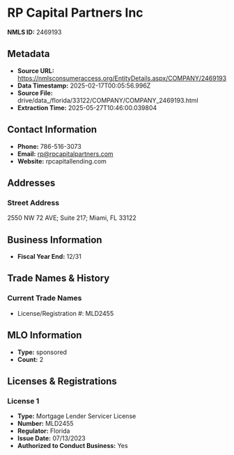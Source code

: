 # RP Capital Partners Inc

**NMLS ID:** 2469193

## Metadata
- **Source URL:** https://nmlsconsumeraccess.org/EntityDetails.aspx/COMPANY/2469193
- **Data Timestamp:** 2025-02-17T00:05:56.996Z
- **Source File:** drive/data_/florida/33122/COMPANY/COMPANY_2469193.html
- **Extraction Time:** 2025-05-27T10:46:00.039804

## Contact Information
- **Phone:** 786-516-3073
- **Email:** rp@rpcapitalpartners.com
- **Website:** rpcapitallending.com

## Addresses
### Street Address
2550 NW 72 AVE; Suite 217; Miami, FL 33122

## Business Information
- **Fiscal Year End:** 12/31

## Trade Names & History
### Current Trade Names
- License/Registration #: MLD2455

## MLO Information
- **Type:** sponsored
- **Count:** 2

## Licenses & Registrations

### License 1
- **Type:** Mortgage Lender Servicer License
- **Number:** MLD2455
- **Regulator:** Florida
- **Issue Date:** 07/13/2023
- **Authorized to Conduct Business:** Yes
